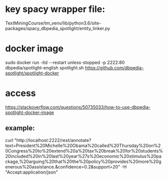 # key spacy wrapper file:
TextMiningCourse/tm_venv/lib/python3.6/site-packages/spacy_dbpedia_spotlight/entity_linker.py

# docker image
sudo docker run -itd --restart unless-stopped -p 2222:80 dbpedia/spotlight-english spotlight.sh
https://github.com/dbpedia-spotlight/spotlight-docker


# access
https://stackoverflow.com/questions/50735033/how-to-use-dbpedia-spotlight-docker-image

## example:
curl "http://localhost:2222/rest/annotate?text=President%20Michelle%20Obama%20called%20Thursday%20on%20Congress%20to%20extend%20a%20tax%20break%20for%20students%20included%20in%20last%20year%27s%20economic%20stimulus%20package,%20arguing%20that%20the%20policy%20provides%20more%20generous%20assistance.&confidence=0.2&support=20" -H "Accept:application/json"

